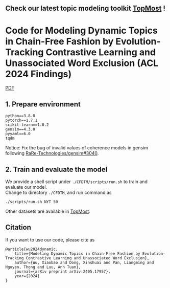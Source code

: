 ## **Check our latest topic modeling toolkit [TopMost](https://github.com/bobxwu/topmost) !**


# Code for Modeling Dynamic Topics in Chain-Free Fashion by Evolution-Tracking Contrastive Learning and Unassociated Word Exclusion (ACL 2024 Findings)

[PDF](https://arxiv.org/abs/2405.17957)

## 1. Prepare environment

    python==3.8.0
    pytorch==1.7.1
    scikit-learn==1.0.2
    gensim==4.3.0
    pyyaml==6.0
    tqdm

Notice: Fix the bug of invalid values of coherence models in gensim following [RaRe-Technologies/gensim#3040](https://github.com/RaRe-Technologies/gensim/issues/3040#issuecomment-812913521).


## 2. Train and evaluate the model

We provide a shell script under `./CFDTM/scripts/run.sh` to train and evaluate our model.  
Change to directory `./CFDTM`, and run command as

    ./scripts/run.sh NYT 50


Other datasets are available in [TopMost](https://github.com/BobXWu/TopMost/tree/main/data).



## Citation

If you want to use our code, please cite as

    @article{wu2024dynamic,
        title={Modeling Dynamic Topics in Chain-Free Fashion by Evolution-Tracking Contrastive Learning and Unassociated Word Exclusion},
        author={Wu, Xiaobao and Dong, Xinshuai and Pan, Liangming and Nguyen, Thong and Luu, Anh Tuan},
        journal={arXiv preprint arXiv:2405.17957},
        year={2024}
    }
